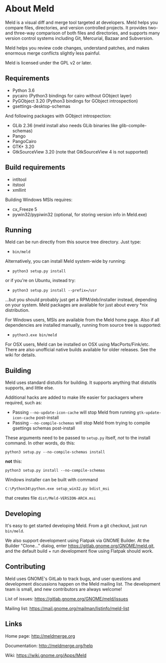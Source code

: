 
About Meld
==========

Meld is a visual diff and merge tool targeted at developers. Meld helps you
compare files, directories, and version controlled projects. It provides
two- and three-way comparison of both files and directories, and supports
many version control systems including Git, Mercurial, Bazaar and Subversion.

Meld helps you review code changes, understand patches, and makes enormous
merge conflicts slightly less painful.

Meld is licensed under the GPL v2 or later.


Requirements
------------

* Python 3.6
* pycairo (Python3 bindings for cairo without GObject layer)
* PyGObject 3.20 (Python3 bindings for GObject introspection)
* gsettings-desktop-schemas

And following packages with GObject introspection:

* GLib 2.36 (meld install also needs GLib binaries like glib-compile-schemas)
* Pango
* PangoCairo
* GTK+ 3.20
* GtkSourceView 3.20 (note that GtkSourceView 4 is not supported)


Build requirements
------------------

* intltool
* itstool
* xmllint

Building Windows MSIs requires:

* cx_Freeze 5
* pywin32/pypiwin32 (optional, for storing version info in Meld.exe)

Running
-------

Meld can be run directly from this source tree directory. Just type:

 * `bin/meld`

Alternatively, you can install Meld system-wide by running:

 * `python3 setup.py install`

or if you're on Ubuntu, instead try:

 * `python3 setup.py install --prefix=/usr`

...but you should probably just get a RPM/deb/installer instead, depending on
your system. Meld packages are available for just about every \*nix
distribution.

For Windows users, MSIs are available from the Meld home page. Also if all
dependencies are installed manually, running from source tree is supported:
 * `python3.exe bin/meld`

For OSX users, Meld can be installed on OSX using MacPorts/Fink/etc. There are
also unofficial native builds available for older releases. See the wiki for
details.


Building
--------

Meld uses standard distutils for building. It supports anything that distutils
supports, and little else.

Additional hacks are added to make life easier for packagers where required,
such as:

* Passing `--no-update-icon-cache` will stop Meld from running
  `gtk-update-icon-cache` post-install
* Passing `--no-compile-schemas` will stop Meld from trying to compile
  gsettings schemas post-install

These arguments need to be passed to `setup.py` itself, *not* to the install
command. In other words, do this:

    python3 setup.py --no-compile-schemas install

**not** this:

    python3 setup.py install --no-compile-schemas

Windows installer can be built with command

    C:\Python34\python.exe setup_win32.py bdist_msi

that creates file `dist/Meld-VERSION-ARCH.msi`


Developing
----------

It's easy to get started developing Meld. From a git checkout, just run
`bin/meld`.

We also support development using Flatpak via GNOME Builder. At the Builder
"Clone..." dialog, enter https://gitlab.gnome.org/GNOME/meld.git, and the
default build + run development flow using Flatpak should work.


Contributing
------------

Meld uses GNOME's GitLab to track bugs, and user questions and development
discussions happen on the Meld mailing list. The development team is small,
and new contributors are always welcome!

List of issues: https://gitlab.gnome.org/GNOME/meld/issues

Mailing list:   https://mail.gnome.org/mailman/listinfo/meld-list



Links
-----

Home page:      http://meldmerge.org

Documentation:  http://meldmerge.org/help

Wiki:           https://wiki.gnome.org/Apps/Meld
